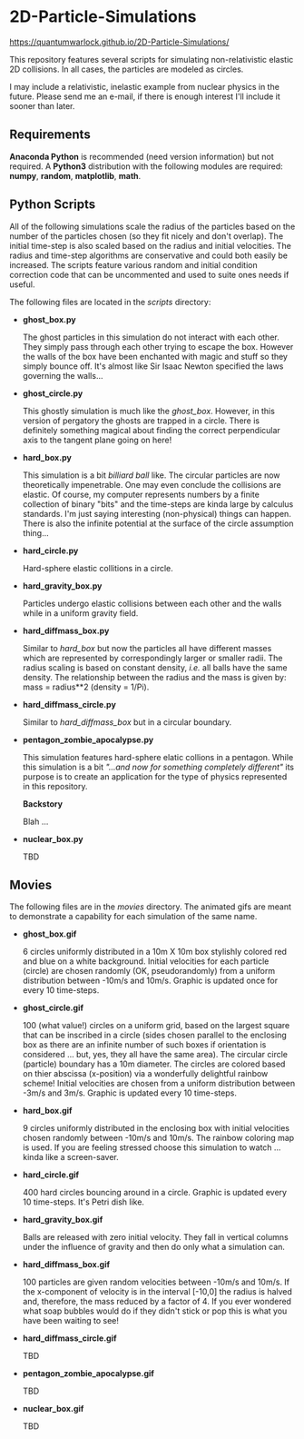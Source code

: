 # 2D-Particle-Simulations

https://quantumwarlock.github.io/2D-Particle-Simulations/

This repository features several scripts for simulating non-relativistic elastic 2D collisions. In all cases, the particles are modeled as circles.

I may include a relativistic, inelastic example from nuclear physics in the future. Please send me an e-mail, if there is enough interest I'll include it sooner than later.

## Requirements
**Anaconda Python** is recommended (need version information) but not required. A **Python3** distribution with the following modules are required: **numpy**, **random**, **matplotlib**, **math**. 

## Python Scripts
All of the following simulations scale the radius of the particles based on the number of the particles chosen (so they fit nicely and don't overlap). The initial time-step is also scaled based on the radius and initial velocities. The radius and time-step algorithms are conservative and could both easily be increased. The scripts feature various random and initial condition correction code that can be uncommented and used to suite ones needs if useful.

The following files are located in the *scripts* directory:
* **ghost_box.py**

  The ghost particles in this simulation do not interact with each other. They simply pass through each other trying to escape the box. However the walls of the box have been enchanted with magic and stuff so they simply bounce off. It's almost like Sir Isaac Newton specified the laws governing the walls... 
  
* **ghost_circle.py**

  This ghostly simulation is much like the *ghost_box*. However, in this version of pergatory the ghosts are trapped in a circle. There is definitely something magical about finding the correct perpendicular axis to the tangent plane going on here!

* **hard_box.py**

  This simulation is a bit *billiard ball* like. The circular particles are now theoretically impenetrable. One may even conclude the collisions are elastic. Of course, my computer represents numbers by a finite collection of binary "bits" and the time-steps are kinda large by calculus standards. I'm just saying interesting (non-physical) things can happen. There is also the infinite potential at the surface of the circle assumption thing...

* **hard_circle.py**

  Hard-sphere elastic collitions in a circle.

* **hard_gravity_box.py**

  Particles undergo elastic collisions between each other and the walls while in a uniform gravity field.  

* **hard_diffmass_box.py**

  Similar to *hard_box* but now the particles all have different masses which are represented by correspondingly larger or smaller radii. The radius scaling is based on constant density, *i.e.* all balls have the same density. The relationship between the radius and the mass is given by: mass = radius**2 (density = 1/Pi).

* **hard_diffmass_circle.py**

  Similar to *hard_diffmass_box* but in a circular boundary.

* **pentagon_zombie_apocalypse.py**

  This simulation features hard-sphere elatic collions in a pentagon. While this simulation is a bit *"...and now for something completely different"* its purpose is to create an application for the type of physics represented in this repository.
  
  **Backstory** 
  
  Blah ...
  
* **nuclear_box.py**

  TBD

## Movies
The following files are in the *movies* directory. The animated gifs are meant to demonstrate a capability for each simulation of the same name.

* **ghost_box.gif**

  6 circles uniformly distributed in a 10m X 10m box stylishly colored red and blue on a white background. Initial velocities for each particle (circle) are chosen randomly (OK, pseudorandomly) from a uniform distribution between -10m/s and 10m/s. Graphic is updated once for every 10 time-steps. 

* **ghost_circle.gif**

  100 (what value!) circles on a uniform grid, based on the largest square that can be inscribed in a circle (sides chosen parallel to the enclosing box as there are an infinite number of such boxes if orientation is considered ... but, yes, they all have the same area). The circular circle (particle) boundary has a 10m diameter. The circles are colored based on thier abscissa (x-position)  via a wonderfully delightful rainbow scheme! Initial velocities are chosen from a uniform distribution between -3m/s and 3m/s. Graphic is updated every 10 time-steps. 

* **hard_box.gif**

  9 circles uniformly distributed in the enclosing box with initial velocities chosen randomly between -10m/s and 10m/s. The rainbow coloring map is used. If you are feeling stressed choose this simulation to watch ... kinda like a screen-saver.

* **hard_circle.gif**

  400 hard circles bouncing around in a circle. Graphic is updated every 10 time-steps. It's Petri dish like.

* **hard_gravity_box.gif**

  Balls are released with zero initial velocity. They fall in vertical columns under the influence of gravity and then do only what a simulation can.

* **hard_diffmass_box.gif**

  100 particles are given random velocities between -10m/s and 10m/s. If the x-component of velocity is in the interval [-10,0] the radius is halved and, therefore, the mass reduced by a factor of 4. If you ever wondered what soap bubbles would do if they didn't stick or pop this is what you have been waiting to see!

* **hard_diffmass_circle.gif**

  TBD

* **pentagon_zombie_apocalypse.gif**

  TBD

* **nuclear_box.gif**

  TBD




